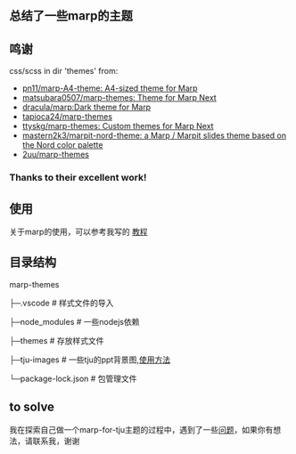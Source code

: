 ## 总结了一些marp的主题


## 鸣谢

css/scss in dir 'themes'  from:

- [pn11/marp-A4-theme: A4-sized theme for Marp](https://github.com/pn11/marp-A4-theme)
- [matsubara0507/marp-themes: Theme for Marp Next](https://github.com/matsubara0507/marp-themes)
- [dracula/marp:Dark theme for Marp](https://github.com/dracula/marp) 
- [tapioca24/marp-themes](https://github.com/tapioca24/marp-themes)
- [ttyskg/marp-themes: Custom themes for Marp Next](https://github.com/ttyskg/marp-themes)
- [mastern2k3/marpit-nord-theme: a Marp / Marpit slides theme based on the Nord color palette](https://github.com/mastern2k3/marpit-nord-theme)
- [2uu/marp-themes](https://github.com/2uu/marp-themes/)

### Thanks to their excellent work!


## 使用

关于marp的使用，可以参考我写的 [教程](https://changqingaas.github.io/%E6%95%99%E7%A8%8B/marp/%E7%94%A8Markdown%E5%88%B6%E4%BD%9C%E5%B9%BB%E7%81%AF%E7%89%87-Marp/)


## 目录结构

marp-themes

├─.vscode # 样式文件的导入

├─node_modules # 一些nodejs依赖

├─themes # 存放样式文件

├─tju-images # 一些tju的ppt背景图,[使用方法](https://changqingaas.github.io/%E6%95%99%E7%A8%8B/marp/%E7%94%A8Markdown%E5%88%B6%E4%BD%9C%E5%B9%BB%E7%81%AF%E7%89%87-Marp/#6-3-%E5%B9%BB%E7%81%AF%E7%89%87%E8%83%8C%E6%99%AF)

└─package-lock.json # 包管理文件


## to solve

我在探索自己做一个marp-for-tju主题的过程中，遇到了一些[问题](https://changqingaas.github.io/%E7%A2%8E%E7%A2%8E%E5%BF%B5/marp/%E5%85%B3%E4%BA%8Emarp-theme-for-tju%E7%9A%84%E6%8E%A2%E7%B4%A2/)，如果你有想法，请联系我，谢谢

